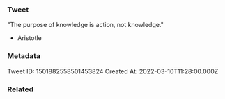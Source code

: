 ### Tweet
"The purpose of knowledge is action, not knowledge."

- Aristotle

### Metadata
Tweet ID: 1501882558501453824
Created At: 2022-03-10T11:28:00.000Z

### Related

